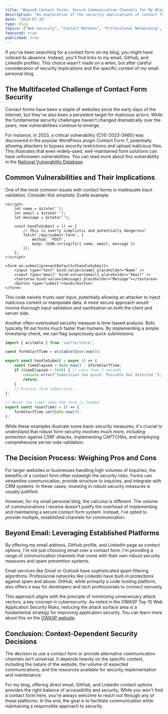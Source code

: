 ```yaml
---
title: "Beyond Contact Forms: Secure Communication Channels for My Blog"
description: "An exploration of the security implications of contact forms and the rationale behind offering multiple, established communication channels for a small personal blog."
date: "2024-07-16"
type: blog
topics: ["Web Security", "Contact Methods", "Professional Networking", "Risk Assessment"]
featured: true
published: true
---
```


If you've been searching for a contact form on my blog, you might have noticed its absence. Instead, you'll find links to my email, GitHub, and LinkedIn profiles. This choice wasn't made on a whim, but after careful consideration of security implications and the specific context of my small personal blog.

## The Multifaceted Challenge of Contact Form Security

Contact forms have been a staple of websites since the early days of the internet, but they've also been a persistent target for malicious actors. While the fundamental security challenges haven't changed dramatically over the years, new vulnerabilities continue to emerge.

For instance, in 2023, a critical vulnerability (CVE-2023-3460) was discovered in the popular WordPress plugin Contact Form 7, potentially allowing attackers to bypass security restrictions and upload malicious files. This illustrates that even widely-used, well-maintained form solutions can have unforeseen vulnerabilities. You can read more about this vulnerability in the [National Vulnerability Database](https://nvd.nist.gov/vuln/detail/CVE-2023-3460).

## Common Vulnerabilities and Their Implications

One of the most common issues with contact forms is inadequate input validation. Consider this simplistic Svelte example:

```svelte
<script>
    let name = $state('');
    let email = $state('');
    let message = $state('');

    const handleSubmit = () => {
        // This is overly simplistic and potentially dangerous!
        fetch('/api/submit-form', {
            method: 'POST',
            body: JSON.stringify({ name, email, message })
        });
    };
</script>

<form on:submit|preventDefault={handleSubmit}>
    <input type="text" bind:value={name} placeholder="Name" />
    <input type="email" bind:value={email} placeholder="Email" />
    <textarea bind:value={message} placeholder="Message"></textarea>
    <button type="submit">Send</button>
</form>
```

This code naively trusts user input, potentially allowing an attacker to inject malicious content or manipulate data. A more secure approach would involve thorough input validation and sanitization on both the client and server side.

Another often-overlooked security measure is time-based analysis. Bots typically fill out forms much faster than humans. By implementing a simple timestamp check, we can flag suspiciously quick submissions:

```javascript
import { writable } from 'svelte/store';

const formStartTime = writable(Date.now());

export const handleSubmit = async () => {
    const timeElapsed = Date.now() - $formStartTime;
    if (timeElapsed < 5000) { // Less than 5 seconds
        console.error("Submission too quick. Possible bot detected.");
        return;
    }
    // Process form submission...
};

// Reset the timer when the form is loaded
export const resetTimer = () => {
    formStartTime.set(Date.now());
};
```

While these examples illustrate some basic security measures, it's crucial to understand that robust form security involves much more, including protection against CSRF attacks, implementing CAPTCHAs, and employing comprehensive server-side validation.

## The Decision Process: Weighing Pros and Cons

For larger websites or businesses handling high volumes of inquiries, the benefits of a contact form often outweigh the security risks. Forms can streamline communication, provide structure to inquiries, and integrate with CRM systems. In these cases, investing in robust security measures is usually justified.

However, for my small personal blog, the calculus is different. The volume of communications I receive doesn't justify the overhead of implementing and maintaining a secure contact form system. Instead, I've opted to provide multiple, established channels for communication.

## Beyond Email: Leveraging Established Platforms

By offering my email address, GitHub profile, and LinkedIn page as contact options, I'm not just choosing email over a contact form. I'm providing a range of communication channels that come with their own robust security measures and spam prevention systems.

Email services like Gmail or Outlook have sophisticated spam filtering algorithms. Professional networks like LinkedIn have built-in protections against spam and abuse. GitHub, while primarily a code hosting platform, also offers a way for developers and tech professionals to connect securely.

This approach aligns with the principle of minimizing unnecessary attack vectors, a key concept in cybersecurity. As noted in the OWASP Top 10 Web Application Security Risks, reducing the attack surface area is a fundamental strategy for improving application security. You can learn more about this on the [OWASP website](https://owasp.org/Top10/).

## Conclusion: Context-Dependent Security Decisions

The decision to use a contact form or provide alternative communication channels isn't universal. It depends heavily on the specific context, including the nature of the website, the volume of expected communications, and the resources available for security implementation and maintenance.

For my blog, offering direct email, GitHub, and LinkedIn contact options provides the right balance of accessibility and security. While you won't find a contact form here, you're always welcome to reach out through any of these platforms. In the end, the goal is to facilitate communication while maintaining a responsible approach to security.